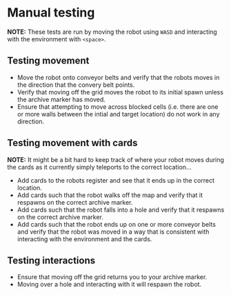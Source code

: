 # Manual testing

**NOTE:** These tests are run by moving the robot using `WASD` and interacting
with the environment with `<space>`.

## Testing movement

- Move the robot onto conveyor belts and verify that the robots moves in the
  direction that the convery belt points.
- Verify that moving off the grid moves the robot to its initial spawn unless
  the archive marker has moved.
- Ensure that attempting to move across blocked cells (i.e. there are one or
  more walls between the intial and target location) do not work in any
  direction.

## Testing movement with cards

**NOTE:** It might be a bit hard to keep track of where your robot moves during
the cards as it currently simply teleports to the correct location...

- Add cards to the robots register and see that it ends up in the correct
  location.
- Add cards such that the robot walks off the map and verify that it respawns on
  the correct archive marker.
- Add cards such that the robot falls into a hole and verify that it respawns on
  the correct archive marker.
- Add cards such that the robot ends up on one or more conveyor belts and verify
  that the robot was moved in a way that is consistent with interacting with the
  environment and the cards.

## Testing interactions

- Ensure that moving off the grid returns you to your archive marker.
- Moving over a hole and interacting with it will respawn the robot.
